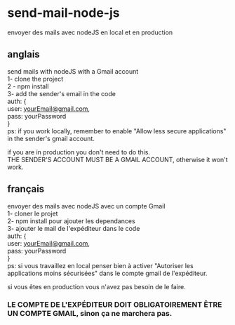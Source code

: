 # send-mail-node-js
envoyer des mails avec nodeJS en local et en production

## anglais 
send mails with nodeJS with a Gmail account <br>
1- clone the project <br>
2 - npm install <br>
3- add the sender's email in the code <br>
auth: { <br>
    user: yourEmail@gmail.com,<br>
    pass: yourPassword<br>
} <br>
ps: if you work locally, remember to enable "Allow less secure applications" in the sender's gmail account. <br>

if you are in production you don't need to do this. <br>
THE SENDER'S ACCOUNT MUST BE A GMAIL ACCOUNT, otherwise it won't work. <br>

## français

envoyer des mails avec nodeJS avec un compte Gmail <br>
1- cloner le projet <br>
2- npm install pour ajouter les dependances <br>
3- ajouter le mail de l'expéditeur dans le code <br>
auth: {<br>
    user: yourEmail@gmail.com,<br>
    pass: yourPassword<br>
}<br>
ps: si vous travaillez en local penser bien à activer "Autoriser les applications moins sécurisées" dans le compte gmail de l'expéditeur.<br>

si vous êtes en production vous n'avez pas besoin de le faire.<br>
### LE COMPTE DE L'EXPÉDITEUR DOIT OBLIGATOIREMENT ÊTRE UN COMPTE GMAIL, sinon ça ne marchera pas. <br>
